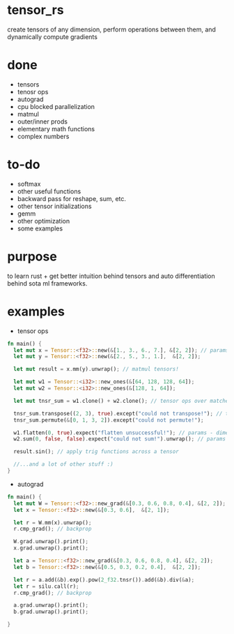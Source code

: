# tensor_rs

create tensors of any dimension, perform operations between them, and dynamically compute gradients

# done
* tensors
* tenosr ops
* autograd
* cpu blocked parallelization
* matmul
* outer/inner prods
* elementary math functions
* complex numbers

# to-do
* softmax
* other useful functions
* backward pass for reshape, sum, etc.
* other tensor initializations
* gemm
* other optimization
* some examples

# purpose
to learn rust + get better intuition behind tensors and auto differentiation behind
sota ml frameworks.

# examples
* tensor ops
```rust
fn main() {
  let mut x = Tensor::<f32>::new(&[1., 3., 6., 7.], &[2, 2]); // params - tensor data, tensor shape
  let mut y = Tensor::<f32>::new(&[2., 5., 3., 1.],  &[2, 2]);

  let mut result = x.mm(y).unwrap(); // matmul tensors!

  let mut w1 = Tensor::<i32>::new_ones(&[64, 128, 128, 64]);
  let mut w2 = Tensor::<i32>::new_ones(&[128, 1, 64]);

  let mut tnsr_sum = w1.clone() + w2.clone(); // tensor ops over matched dimensions!

  tnsr_sum.transpose((2, 3), true).except("could not transpose!"); // transpose and permute tensors!
  tnsr_sum.permute(&[0, 1, 3, 2]).except("could not permute!");

  w1.flatten(0, true).expect("flatten unsuccessful!"); // params - dimension, inplace | flatten tensors!
  w2.sum(0, false, false).expect("could not sum!").unwrap(); // params - dimension, inplace | sum tensors across any dimension!

  result.sin(); // apply trig functions across a tensor

  //...and a lot of other stuff :) 
}
```
* autograd
```rust
fn main() {
  let mut W = Tensor::<f32>::new_grad(&[0.3, 0.6, 0.8, 0.4], &[2, 2]);
  let x = Tensor::<f32>::new(&[0.3, 0.6],  &[2, 1]);

  let r = W.mm(x).unwrap();
  r.cmp_grad(); // backprop

  W.grad.unwrap().print();
  x.grad.unwrap().print();

  let a = Tensor::<f32>::new_grad(&[0.3, 0.6, 0.8, 0.4], &[2, 2]);
  let b = Tensor::<f32>::new(&[0.5, 0.3, 0.2, 0.4],  &[2, 2]);

  let r = a.add(&b).exp().pow(2_f32.tnsr()).add(&b).div(&a);
  let r = silu.call(r);
  r.cmp_grad(); // backprop

  a.grad.unwrap().print();
  b.grad.unwrap().print();

}
```
